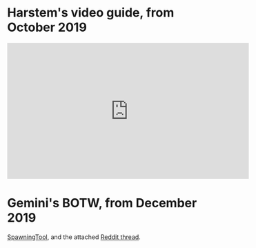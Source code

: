 <!--
.. title: PvT 2base observer/Colossus opening
.. slug: pvt-observer-colossus
.. date: 2019-12-08
.. tags: pvt, macro, observer
.. category: Topical
.. description: Solid PvT macro-oriented opening based on Observers for vision and Colossi for defense.
.. type: text
.. author: Harstem, Gemini_19
-->

# Harstem's video guide, from October 2019

<iframe width="560" height="315" src="https://www.youtube-nocookie.com/embed/yihnviIhT9g" frameborder="0" allow="accelerometer; autoplay; encrypted-media; gyroscope; picture-in-picture" allowfullscreen></iframe>

# Gemini's BOTW, from December 2019

[SpawningTool](https://lotv.spawningtool.com/build/114069/), and the attached [Reddit thread](https://old.reddit.com/r/allthingsprotoss/comments/e7xjwi/build_of_the_week_pvx_welcome_to_the_2019/).
